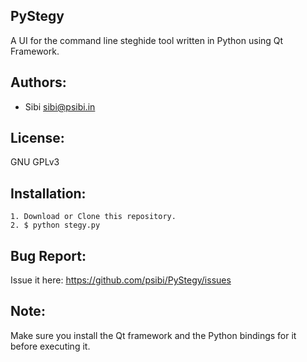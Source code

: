 PyStegy
--------

A UI for the command line steghide tool written in Python using Qt Framework.

Authors:
--------

* Sibi <sibi@psibi.in>

License:
--------
GNU GPLv3

Installation:
--------------

	1. Download or Clone this repository.
	2. $ python stegy.py

Bug Report:
-----------
Issue it here: https://github.com/psibi/PyStegy/issues

Note:
------
Make sure you install the Qt framework and the Python bindings for it before executing it.
